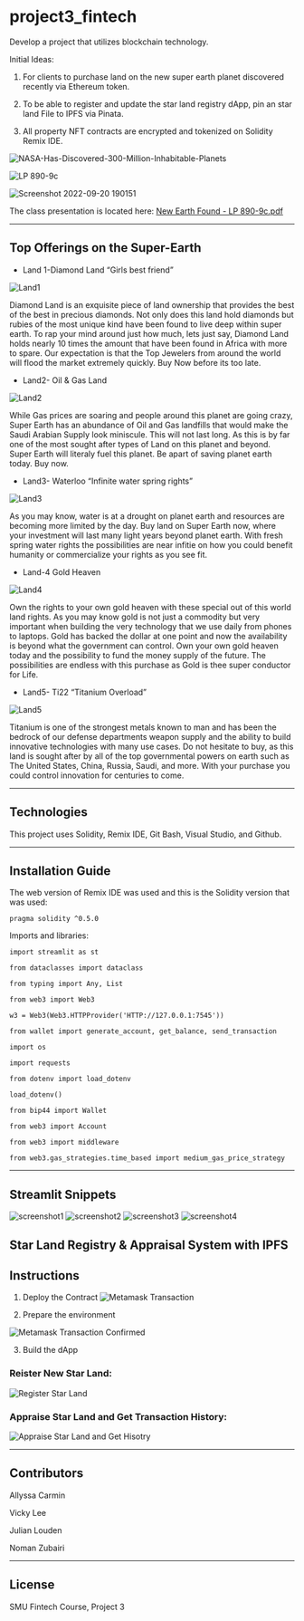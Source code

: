 # project3_fintech

Develop a project that utilizes blockchain technology. 

Initial Ideas:
 1. For clients to purchase land on the new super earth planet discovered recently via Ethereum token.
 
 2. To be able to register and update the star land registry dApp, pin an star land File to IPFS via Pinata.
 
 3. All property NFT contracts are encrypted and tokenized on Solidity Remix IDE.

![NASA-Has-Discovered-300-Million-Inhabitable-Planets](https://user-images.githubusercontent.com/103230949/192163101-17ee432e-f5cd-4478-abd8-cc1a43af43f1.jpg)

![LP 890-9c](https://user-images.githubusercontent.com/103230949/192163074-cb68c627-55d6-4f25-8b51-7ad3c822c8ce.png)

![Screenshot 2022-09-20 190151](https://user-images.githubusercontent.com/103230949/192163098-95eecc1f-ced6-4eb6-ad09-36cf8693c0e2.png)

The class presentation is located here: [New Earth Found - LP 890-9c.pdf](https://github.com/Loudju/project3_fintech/files/9641826/New.Earth.Found.-.LP.890-9c.pdf)

---
## Top Offerings on the Super-Earth

 - Land 1-Diamond Land “Girls best friend”
 
![Land1](https://user-images.githubusercontent.com/103230949/192176522-62017aab-c0bb-4b9b-b278-e855af807046.jpg)

Diamond Land is an exquisite piece of land ownership that provides the best of the best in precious diamonds. Not only does this land hold diamonds but rubies of the most unique kind have been found to live deep within super earth. To rap your mind around just how much, lets just say, Diamond Land holds nearly 10 times the amount that have been found in Africa with more to spare. Our expectation is that the Top Jewelers from around the world will flood the market extremely quickly. Buy Now before its too late.


 - Land2- Oil & Gas Land
 
![Land2](https://user-images.githubusercontent.com/103230949/192176527-82ad9908-83c9-4dde-a954-2b13dc3d80cd.jpg)

While Gas prices are soaring and people around this planet are going crazy, Super Earth has an abundance of Oil and Gas landfills that would make  the Saudi Arabian Supply look miniscule. This will not last long. As this is by far one of the most sought after types of Land on this planet and beyond. Super Earth will literaly fuel this planet. Be apart of saving planet earth today. Buy now.


 - Land3- Waterloo “Infinite water spring rights”
 
![Land3](https://user-images.githubusercontent.com/103230949/192176538-841c6b00-b8bb-4702-a9b5-00e8cf48f018.jpg)

As you may know, water is at a drought on planet earth and resources are becoming more limited by the day. Buy land on Super Earth now, where your investment will last many light years beyond planet earth. With fresh spring water rights the possibilities are near infitie on how you could benefit humanity or commercialize your rights as you see fit.


 - Land-4 Gold Heaven
 
![Land4](https://user-images.githubusercontent.com/103230949/192176544-3d83ecc0-1524-470c-a103-d1cc1f3013cd.jpg)

Own the rights to your own gold heaven with these special out of this world land rights. As you may know gold is not just a commodity but very important when building the very technology that we use daily from phones to laptops. Gold has backed the dollar at one point and now the availability is beyond what the government can control. Own your own gold heaven today and the possibility to fund the money supply of the future. The possibilities are endless with this purchase as Gold is thee super conductor for Life.

 - Land5- Ti22 “Titanium Overload”
 
![Land5](https://user-images.githubusercontent.com/103230949/192176553-4c0a4040-2f99-41d9-8455-58e89331c1ac.jpg)

Titanium is one of the strongest metals known to man and has been the bedrock of our defense departments weapon supply and the ability to build innovative technologies with many use cases. Do not hesitate to buy, as this land is sought after by all of the top governmental powers on earth such as The United States, China, Russia, Saudi, and more. With your purchase you could control innovation for centuries to come.

---

## Technologies

This project uses Solidity, Remix IDE, Git Bash, Visual Studio, and Github.

---

## Installation Guide

The web version of Remix IDE was used and this is the Solidity version that was used:

    pragma solidity ^0.5.0


Imports and libraries:

    import streamlit as st

    from dataclasses import dataclass

    from typing import Any, List

    from web3 import Web3

    w3 = Web3(Web3.HTTPProvider('HTTP://127.0.0.1:7545'))

    from wallet import generate_account, get_balance, send_transaction

    import os

    import requests

    from dotenv import load_dotenv

    load_dotenv()

    from bip44 import Wallet

    from web3 import Account

    from web3 import middleware

    from web3.gas_strategies.time_based import medium_gas_price_strategy

---

## Streamlit Snippets

![screenshot1](streamlit_screenshots/screenshot1.png)
![screenshot2](streamlit_screenshots/screenshot2.png)
![screenshot3](streamlit_screenshots/screenshot3.png)
![screenshot4](streamlit_screenshots/screenshot4.png)

## Star Land Registry & Appraisal System with IPFS

## Instructions
  1. Deploy the Contract
![Metamask Transaction](https://user-images.githubusercontent.com/103230949/192166192-cbbf0137-8532-4831-8ece-7c7ba3647150.png)

  2. Prepare the environment
  
 ![Metamask Transaction Confirmed](https://user-images.githubusercontent.com/103230949/192166203-bc46f139-da53-4571-ba24-2bed5370a097.png)
 
  3. Build the dApp
  
### Reister New Star Land:

![Register Star Land](https://user-images.githubusercontent.com/103230949/192166212-59d08168-93c7-4dc9-a3ad-619230171135.png)

### Appraise Star Land and Get Transaction History:

![Appraise Star Land and Get Hisotry](https://user-images.githubusercontent.com/103230949/192166215-bb54d892-b66f-4fff-8d5d-022e5b1cd8e5.png)

---

## Contributors

Allyssa Carmin

Vicky Lee

Julian Louden

Noman Zubairi

---

## License

SMU Fintech Course, Project 3
